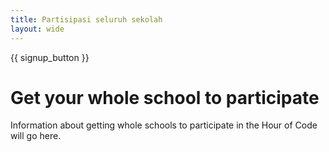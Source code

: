 ```yaml
---
title: Partisipasi seluruh sekolah
layout: wide
---
```


{{ signup_button }}

# Get your whole school to participate

Information about getting whole schools to participate in the Hour of Code will go here.